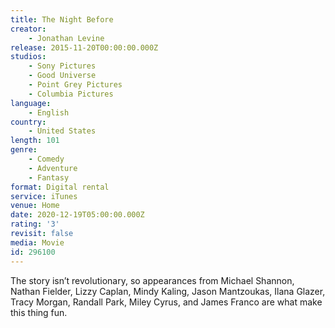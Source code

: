 ```yaml
---
title: The Night Before
creator:
    - Jonathan Levine
release: 2015-11-20T00:00:00.000Z
studios:
    - Sony Pictures
    - Good Universe
    - Point Grey Pictures
    - Columbia Pictures
language:
    - English
country:
    - United States
length: 101
genre:
    - Comedy
    - Adventure
    - Fantasy
format: Digital rental
service: iTunes
venue: Home
date: 2020-12-19T05:00:00.000Z
rating: '3'
revisit: false
media: Movie
id: 296100
---
```


The story isn’t revolutionary, so appearances from Michael Shannon, Nathan Fielder, Lizzy Caplan, Mindy Kaling, Jason Mantzoukas, Ilana Glazer, Tracy Morgan, Randall Park, Miley Cyrus, and James Franco are what make this thing fun.

